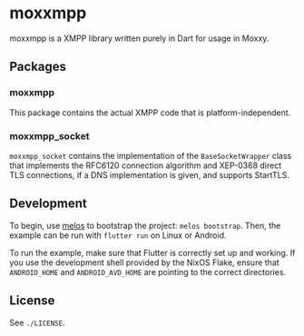 # moxxmpp

moxxmpp is a XMPP library written purely in Dart for usage in Moxxy.

## Packages
### moxxmpp

This package contains the actual XMPP code that is platform-independent.

### moxxmpp_socket

`moxxmpp_socket` contains the implementation of the `BaseSocketWrapper` class that
implements the RFC6120 connection algorithm and XEP-0368 direct TLS connections,
if a DNS implementation is given, and supports StartTLS.

## Development

To begin, use [melos](https://github.com/invertase/melos) to bootstrap the project: `melos bootstrap`. Then, the example
can be run with `flutter run` on Linux or Android.

To run the example, make sure that Flutter is correctly set up and working. If you use
the development shell provided by the NixOS Flake, ensure that `ANDROID_HOME` and
`ANDROID_AVD_HOME` are pointing to the correct directories.

## License

See `./LICENSE`.
